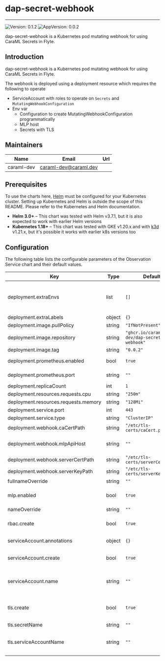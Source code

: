 # dap-secret-webhook

---
![Version: 0.1.2](https://img.shields.io/badge/Version-0.1.2-informational?style=flat-square)
![AppVersion: 0.0.2](https://img.shields.io/badge/AppVersion-0.0.2-informational?style=flat-square)

dap-secret-webhook is a Kubernetes pod mutating webhook for using CaraML Secrets in Flyte.

## Introduction

dap-secret-webhook is a Kubernetes pod mutating webhook for using CaraML Secrets in Flyte.

The webhook is deployed using a deployment resource which requires the following to operate
- ServiceAccount with roles to operate on `Secrets` and `MutatingWebhookConfiguration`
- Env var
  - Configuration to create MutatingWebhookConfiguration programmatically
  - MLP host
  - Secrets with TLS

## Maintainers

| Name | Email | Url |
| ---- | ------ | --- |
| caraml-dev | <caraml-dev@caraml.dev> |  |

## Prerequisites

To use the charts here, [Helm](https://helm.sh/) must be configured for your
Kubernetes cluster. Setting up Kubernetes and Helm is outside the scope of
this README. Please refer to the Kubernetes and Helm documentation.

- **Helm 3.0+** – This chart was tested with Helm v3.7.1, but it is also expected to work with earlier Helm versions
- **Kubernetes 1.18+** – This chart was tested with GKE v1.20.x and with [k3d](https://github.com/rancher/k3d) v1.21.x,
but it's possible it works with earlier k8s versions too

## Configuration

The following table lists the configurable parameters of the Observation Service chart and their default values.

| Key | Type | Default | Description |
|-----|------|---------|-------------|
| deployment.extraEnvs | list | `[]` | Additional env var for webhook, see https://github.com/caraml-dev/dap-secret-webhook for full list of configurable |
| deployment.extraLabels | object | `{}` |  |
| deployment.image.pullPolicy | string | `"IfNotPresent"` |  |
| deployment.image.repository | string | `"ghcr.io/caraml-dev/dap-secret-webhook"` |  |
| deployment.image.tag | string | `"0.0.2"` |  |
| deployment.prometheus.enabled | bool | `true` | Flag to enable prometheus monitoring |
| deployment.prometheus.port | string | `""` | If not set and enable is true, default to 10254 |
| deployment.replicaCount | int | `1` |  |
| deployment.resources.requests.cpu | string | `"250m"` |  |
| deployment.resources.requests.memory | string | `"128Mi"` |  |
| deployment.service.port | int | `443` |  |
| deployment.service.type | string | `"ClusterIP"` |  |
| deployment.webhook.caCertPath | string | `"/etc/tls-certs/caCert.pem"` |  |
| deployment.webhook.mlpApiHost | string | `""` | The endpoint of MLP API. Default will be set with to mlp local cluster |
| deployment.webhook.serverCertPath | string | `"/etc/tls-certs/serverCert.pem"` |  |
| deployment.webhook.serverKeyPath | string | `"/etc/tls-certs/serverKey.pem"` |  |
| fullnameOverride | string | `""` |  |
| mlp.enabled | bool | `true` | Flag to install subchart MLP. Not required if MLP is installed separately |
| nameOverride | string | `""` |  |
| rbac.create | bool | `true` | Specifies whether roles should be granted to the service account |
| serviceAccount.annotations | object | `{}` | Annotations to add to the service account |
| serviceAccount.create | bool | `true` | Specifies whether a service account should be created |
| serviceAccount.name | string | `""` | If create is false, existing service account name is required in the release namespace |
| tls.create | bool | `true` | This can be set as false and the corresponding certs mounted in deployment.env |
| tls.secretName | string | `""` | webhook is required |
| tls.serviceAccountName | string | `""` | Service account is expected to be in the same namespace as the webhook and job |
